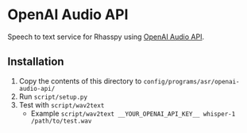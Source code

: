 # OpenAI Audio API

Speech to text service for Rhasspy using [OpenAI Audio API](https://platform.openai.com/docs/api-reference/audio/create).

## Installation

1. Copy the contents of this directory to `config/programs/asr/openai-audio-api/`
2. Run `script/setup.py`
3. Test with `script/wav2text`
    * Example `script/wav2text __YOUR_OPENAI_API_KEY__ whisper-1 /path/to/test.wav`
